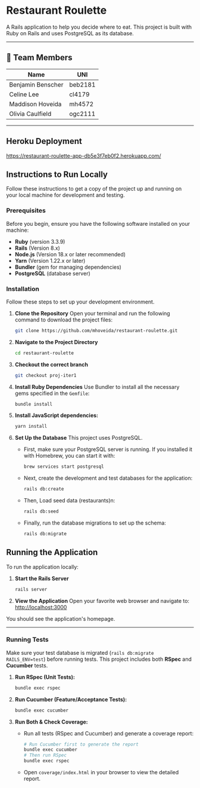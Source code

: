 # Restaurant Roulette

A Rails application to help you decide where to eat. This project is built with Ruby on Rails and uses PostgreSQL as its database.

---

## 👥 Team Members

| Name | UNI |
|------|-----|
| Benjamin Benscher | beb2181 |
| Celine Lee | cl4179 |
| Maddison Hoveida | mh4572 |
| Olivia Caulfield | ogc2111 |

---
## Heroku Deployment
https://restaurant-roulette-app-db5e3f7eb0f2.herokuapp.com/

## Instructions to Run Locally
Follow these instructions to get a copy of the project up and running on your local machine for development and testing.

### Prerequisites

Before you begin, ensure you have the following software installed on your machine:

* **Ruby** (version 3.3.9)
* **Rails** (Version 8.x)
* **Node.js** (Version 18.x or later recommended)
* **Yarn** (Version 1.22.x or later)
* **Bundler** (gem for managing dependencies)
* **PostgreSQL** (database server)

### Installation

Follow these steps to set up your development environment.

1.  **Clone the Repository**
    Open your terminal and run the following command to download the project files:
    ```sh
    git clone https://github.com/mhoveida/restaurant-roulette.git
    ```

2.  **Navigate to the Project Directory**
    ```sh
    cd restaurant-roulette
    ```

3.  **Checkout the correct branch**
    ```sh
    git checkout proj-iter1
    ```

4.  **Install Ruby Dependencies**
    Use Bundler to install all the necessary gems specified in the `Gemfile`:
    ```sh
    bundle install
    ```
    
5.  **Install JavaScript dependencies:**
    ```bash
    yarn install
    ```

6.  **Set Up the Database**
    This project uses PostgreSQL.

    * First, make sure your PostgreSQL server is running. If you installed it with Homebrew, you can start it with:
        ```sh
        brew services start postgresql
        ```

    * Next, create the development and test databases for the application:
        ```sh
        rails db:create
        ```

    * Then, Load seed data (restaurants)n:
        ```sh
        rails db:seed
        ```

    * Finally, run the database migrations to set up the schema:
        ```sh
        rails db:migrate
        ```

## Running the Application

To run the application locally:

1.  **Start the Rails Server**
    ```sh
    rails server
    ```

2.  **View the Application**
    Open your favorite web browser and navigate to:
    [http://localhost:3000](http://localhost:3000)

You should see the application's homepage.

---

### Running Tests

Make sure your test database is migrated (`rails db:migrate RAILS_ENV=test`) before running tests.
This project includes both **RSpec** and **Cucumber** tests.

1.  **Run RSpec (Unit Tests):**
    ```bash
    bundle exec rspec
    ```

2.  **Run Cucumber (Feature/Acceptance Tests):**
    ```bash
    bundle exec cucumber
    ```

3.  **Run Both & Check Coverage:**
    * Run all tests (RSpec and Cucumber) and generate a coverage report:
      ```bash
      # Run Cucumber first to generate the report
      bundle exec cucumber
      # Then run RSpec
      bundle exec rspec
      ```
    * Open `coverage/index.html` in your browser to view the detailed report.
